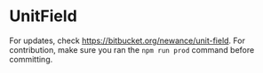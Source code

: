 # UnitField
For updates, check https://bitbucket.org/newance/unit-field.
For contribution, make sure you ran the `npm run prod` command before committing.
